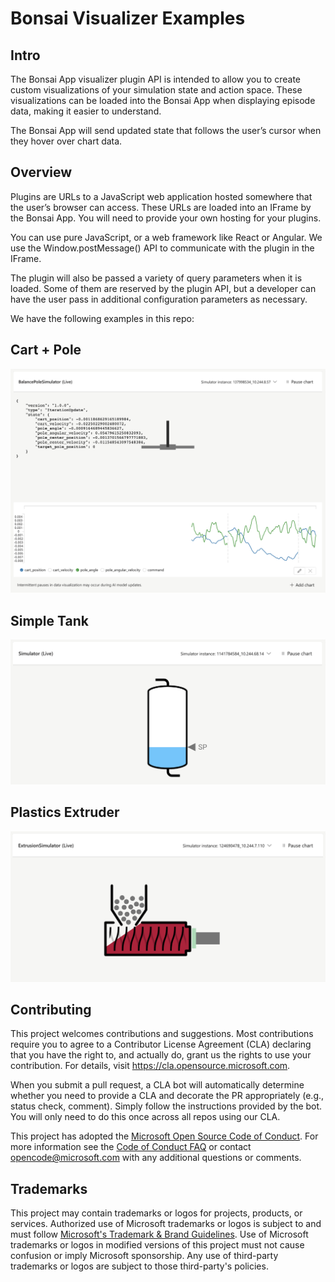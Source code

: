 # Bonsai Visualizer Examples

## Intro

The Bonsai App visualizer plugin API is intended to allow you to create custom visualizations of your simulation state and action space. These visualizations can be loaded into the Bonsai App when displaying episode data, making it easier to understand.

The Bonsai App will send updated state that follows the user’s cursor when they hover over chart data.

## Overview

Plugins are URLs to a JavaScript web application hosted somewhere that the user’s browser can access. These URLs are loaded into an IFrame by the Bonsai App. You will need to provide your own hosting for your plugins.

You can use pure JavaScript, or a web framework like React or Angular. We use the Window.postMessage() API to communicate with the plugin in the IFrame.

The plugin will also be passed a variety of query parameters when it is loaded. Some of them are reserved by the plugin API, but a developer can have the user pass in additional configuration parameters as necessary.

We have the following examples in this repo:

## Cart + Pole

![Cart + Pole](cartpole/ExampleViz.png "A cart+pole system.")

## Simple Tank

![Simple Tank](simpletank/ExampleViz.png "A basic tank filling controller.")

## Plastics Extruder

![Plastics Extruder](plasticsextruder/ExampleViz.png "An industrial extruder.")

## Contributing

This project welcomes contributions and suggestions. Most contributions require you to agree to a
Contributor License Agreement (CLA) declaring that you have the right to, and actually do, grant us
the rights to use your contribution. For details, visit https://cla.opensource.microsoft.com.

When you submit a pull request, a CLA bot will automatically determine whether you need to provide
a CLA and decorate the PR appropriately (e.g., status check, comment). Simply follow the instructions
provided by the bot. You will only need to do this once across all repos using our CLA.

This project has adopted the [Microsoft Open Source Code of Conduct](https://opensource.microsoft.com/codeofconduct/).
For more information see the [Code of Conduct FAQ](https://opensource.microsoft.com/codeofconduct/faq/) or
contact [opencode@microsoft.com](mailto:opencode@microsoft.com) with any additional questions or comments.

## Trademarks

This project may contain trademarks or logos for projects, products, or services. Authorized use of Microsoft
trademarks or logos is subject to and must follow
[Microsoft's Trademark & Brand Guidelines](https://www.microsoft.com/en-us/legal/intellectualproperty/trademarks/usage/general).
Use of Microsoft trademarks or logos in modified versions of this project must not cause confusion or imply Microsoft sponsorship.
Any use of third-party trademarks or logos are subject to those third-party's policies.
